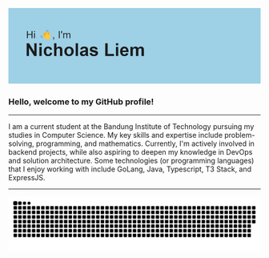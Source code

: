 ![Header](header.png)

### Hello, welcome to my GitHub profile!

<hr>
<p>I am a current student at the Bandung Institute of Technology pursuing my studies in Computer Science. My key skills and expertise include problem-solving, programming, and mathematics. Currently, I'm actively involved in backend projects, while also aspiring to deepen my knowledge in DevOps and solution architecture. Some technologies (or programming languages) that I enjoy working with include GoLang, Java, Typescript, T3 Stack, and ExpressJS.</p>
<hr>
<img src="https://raw.githubusercontent.com/NicholasLiem/NicholasLiem/output/snake.svg" alt="Snake animation" />
